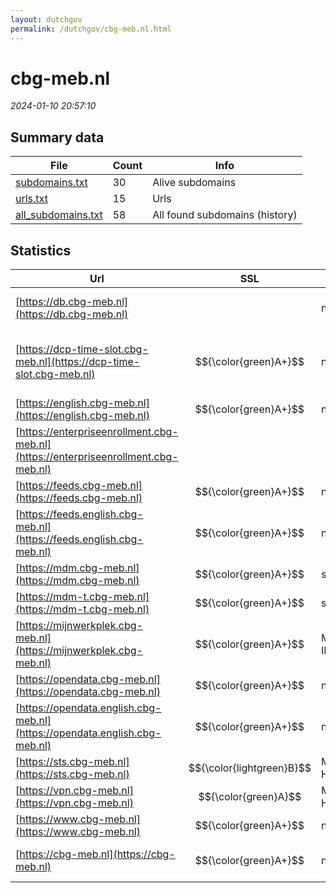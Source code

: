```yaml
---
layout: dutchgov
permalink: /dutchgov/cbg-meb.nl.html
---
```



# cbg-meb.nl
*2024-01-10 20:57:10*
## Summary data


| File       | Count | Info |
|------------|-------|------|
|[subdomains.txt](/data/cbg-meb.nl/subdomains.txt)|30|Alive subdomains|
|[urls.txt](/data/cbg-meb.nl/urls.txt)|15|Urls|
|[all_subdomains.txt](/data/cbg-meb.nl/all_subdomains.txt)|58|All found subdomains (history)|


## Statistics


| Url | SSL | Server | Cookie | HSTS | CSP | XFO | XXP | RP | Tech |Title |
|------------|-------|------|------|------|------|------|------|------|------|------|
|[https://db.cbg-meb.nl](https://db.cbg-meb.nl)| |nginx|:warning: |:white_check_mark: | | :white_check_mark: | :white_check_mark: | :white_check_mark: |HSTS Nginx|301 Moved Perman...|
|[https://dcp-time-slot.cbg-meb.nl](https://dcp-time-slot.cbg-meb.nl)| $${\color{green}A+}$$ |nginx|:warning: |:white_check_mark: | | :white_check_mark: | :white_check_mark: | :white_check_mark: |HSTS Nginx Phusion Passenger:6.0.14 Ruby Ruby on Rails|CBG/MEB Timeslot...|
|[https://english.cbg-meb.nl](https://english.cbg-meb.nl)| $${\color{green}A+}$$ |nginx| |:white_check_mark: |:warning: | :white_check_mark: | :white_check_mark: | :white_check_mark: |Bloomreach HSTS Nginx|Home | Medicines...|
|[https://enterpriseenrollment.cbg-meb.nl](https://enterpriseenrollment.cbg-meb.nl)| || | | | | | :white_check_mark: |HSTS||
|[https://feeds.cbg-meb.nl](https://feeds.cbg-meb.nl)| $${\color{green}A+}$$ |nginx| |:white_check_mark: | | :white_check_mark: | :white_check_mark: | :white_check_mark: |HSTS Nginx||
|[https://feeds.english.cbg-meb.nl](https://feeds.english.cbg-meb.nl)| $${\color{green}A+}$$ |nginx| |:white_check_mark: | | :white_check_mark: | :white_check_mark: | :white_check_mark: |HSTS Nginx||
|[https://mdm.cbg-meb.nl](https://mdm.cbg-meb.nl)| $${\color{green}A+}$$ |server| | |:warning: | :white_check_mark: | :white_check_mark: | :white_check_mark: ||302 Found|
|[https://mdm-t.cbg-meb.nl](https://mdm-t.cbg-meb.nl)| $${\color{green}A+}$$ |server| | |:warning: | :white_check_mark: | :white_check_mark: | :white_check_mark: ||302 Found|
|[https://mijnwerkplek.cbg-meb.nl](https://mijnwerkplek.cbg-meb.nl)| $${\color{green}A+}$$ |Microsoft-IIS/10.0|:o: |:white_check_mark: | | | | :white_check_mark: |HSTS IIS:10.0 Microsoft ASP.NET Windows Server|Document Moved|
|[https://opendata.cbg-meb.nl](https://opendata.cbg-meb.nl)| $${\color{green}A+}$$ |nginx| |:white_check_mark: | | :white_check_mark: | :white_check_mark: | :white_check_mark: |HSTS Nginx||
|[https://opendata.english.cbg-meb.nl](https://opendata.english.cbg-meb.nl)| $${\color{green}A+}$$ |nginx| |:white_check_mark: | | :white_check_mark: | :white_check_mark: | :white_check_mark: |HSTS Nginx||
|[https://sts.cbg-meb.nl](https://sts.cbg-meb.nl)| $${\color{lightgreen}B}$$ |Microsoft-HTTPAPI/2.0| | | | | | :white_check_mark: |Microsoft HTTPAPI:2.0|Not Found|
|[https://vpn.cbg-meb.nl](https://vpn.cbg-meb.nl)| $${\color{green}A}$$ |Microsoft-HTTPAPI/2.0| | | | | | :white_check_mark: |Microsoft HTTPAPI:2.0|Not Found|
|[https://www.cbg-meb.nl](https://www.cbg-meb.nl)| $${\color{green}A+}$$ |nginx| |:white_check_mark: |:warning: | :white_check_mark: | :white_check_mark: | :white_check_mark: |Bloomreach HSTS Nginx|Home | College t...|
|[https://cbg-meb.nl](https://cbg-meb.nl)| $${\color{green}A+}$$ |nginx| |:white_check_mark: |:warning: | :white_check_mark: | :white_check_mark: | :white_check_mark: |HSTS Nginx|301 Moved Perman...|